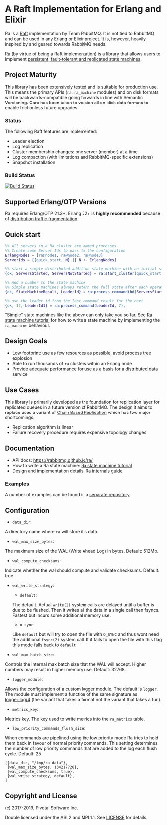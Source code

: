 # A Raft Implementation for Erlang and Elixir

Ra is a [Raft](https://raft.github.io/) implementation
by Team RabbitMQ. It is not tied to RabbitMQ and can be used in any Erlang or Elixir
project. It is, however, heavily inspired by and geared towards RabbitMQ needs.

Ra (by virtue of being a Raft implementation) is a library that allows users to implement [persistent, fault-tolerant and replicated state machines](https://en.wikipedia.org/wiki/State_machine_replication).

## Project Maturity

This library has been extensively tested and is suitable for production use.
This means the primary APIs (`ra`, `ra_machine` modules) and on disk formats
will be backwards-compatible going forwards in line with Semantic Versioning.
Care has been taken to version all on-disk data formats to enable frictionless
future upgrades.

### Status

The following Raft features are implemented:

 * Leader election
 * Log replication
 * Cluster membership changes: one server (member) at a time
 * Log compaction (with limitations and RabbitMQ-specific extensions)
 * Snapshot installation

### Build Status

[![Build Status](https://travis-ci.org/rabbitmq/ra.svg?branch=master)](https://travis-ci.org/rabbitmq/ra)

## Supported Erlang/OTP Versions

Ra requires Erlang/OTP 21.3+. Erlang 22+ is **highly recommended**
because of [distribution traffic fragmentation](http://blog.erlang.org/OTP-22-Highlights/).

## Quick start

```erlang
%% All servers in a Ra cluster are named processes.
%% Create some Server Ids to pass to the configuration
ErlangNodes = [ra@node1, ra@node2, ra@node3]
ServerIds = [{quick_start, N} || N <- ErlangNodes]

%% start a simple distributed addition state machine with an initial state of 0
{ok, ServersStarted, ServersNotStarted} = ra:start_cluster(quick_start, {simple, fun erlang:'+'/2, 0}, ServerIds),

%% Add a number to the state machine
%% Simple state machines always return the full state after each operation
{ok, StateMachineResult, LeaderId} = ra:process_command(hd(ServersStarted), 5),

%% use the leader id from the last command result for the next
{ok, 12, LeaderId1} = ra:process_command(LeaderId, 7),

```

"Simple" state machines like the above can only take you so far. See [Ra state machine tutorial](docs/internals/STATE_MACHINE_TUTORIAL.md)
for how to write a state machine by implementing the `ra_machine` behaviour.

## Design Goals

 * Low footprint: use as few resources as possible, avoid process tree explosion
 * Able to run thousands of `ra` clusters within an Erlang node
 * Provide adequate performance for use as a basis for a distributed data service

## Use Cases

This library is primarily developed as the foundation for replication layer for
replicated queues in a future version of RabbitMQ. The design it aims to replace uses
a variant of [Chain Based Replication](https://www.cs.cornell.edu/home/rvr/papers/OSDI04.pdf)
which has two major shortcomings:

 * Replication algorithm is linear
 * Failure recovery procedure requires expensive topology changes

## Documentation

* API docs: https://rabbitmq.github.io/ra/
* How to write a Ra state machine: [Ra state machine tutorial](docs/internals/STATE_MACHINE_TUTORIAL.md)
* Design and implementation details: [Ra internals guide](docs/internals/INTERNALS.md)

### Examples

A number of examples can be found in a [separate repository](https://github.com/rabbitmq/ra-examples).

## Configuration

* `data_dir`:

A directory name where `ra` will store it's data.

* `wal_max_size_bytes`:

The maximum size of the WAL (Write Ahead Log) in bytes. Default: 512Mb.

* `wal_compute_checksums`:

Indicate whether the wal should compute and validate checksums. Default: true

* `wal_write_strategy`:
    - `default`:

    The default. Actual `write(2)` system calls are delayed until a buffer is
    due to be
    flushed. Then it writes all the data in a single call then fsyncs. Fastest but
    incurs some additional memory use.

    - `o_sync`:

    Like `default` but will try to open the file with `O_SYNC` and thus wont
    need the additional `fsync(2)` system call. If it fails to open the file with this
    flag this mode falls back to `default`

* `wal_max_batch_size`:

Controls the internal max batch size that the WAL will accept. Higher numbers may
result in higher memory use. Default: 32768.


* `logger_module`:

Allows the configuration of a custom logger module. The default is `logger`.
The module must implement a function of the same signature
as [logger:log/4](http://erlang.org/doc/man/logger.html#log-4) (the variant
that takes a format not the variant that takes a fun).

* `metrics_key`:

Metrics key. The key used to write metrics into the `ra_metrics` table.

* `low_priority_commands_flush_size`:

When commands are pipelined using the low priority mode Ra tries to hold them
back in favour of normal priority commands. This setting determines the number
of low priority commands that are added to the log each flush cycle. Default: 25

```
[{data_dir, "/tmp/ra-data"},
 {wal_max_size_bytes, 134217728},
 {wal_compute_checksums, true},
 {wal_write_strategy, default},
]
```

## Copyright and License

(c) 2017-2019, Pivotal Software Inc.

Double licensed under the ASL2 and MPL1.1.
See [LICENSE](./LICENSE) for details.
